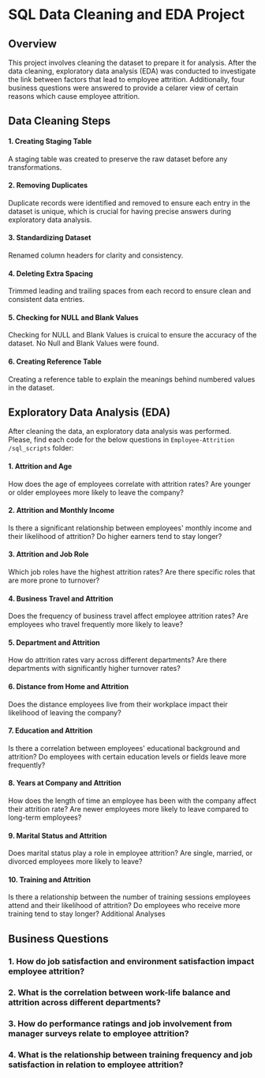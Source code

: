 # SQL Data Cleaning and EDA Project


## Overview

This project involves cleaning the dataset to prepare it for analysis. After the data cleaning, exploratory data analysis (EDA) was conducted to investigate the link between factors that lead to employee attrition. Additionally, four business questions were answered to provide a celarer view of certain reasons which cause employee attrition.

## Data Cleaning Steps


#### 1. Creating Staging Table

A staging table was created to preserve the raw dataset before any transformations. 

#### 2. Removing Duplicates

Duplicate records were identified and removed to ensure each entry in the dataset is unique, which is crucial for having precise answers during exploratory data analysis.

#### 3. Standardizing Dataset

Renamed column headers for clarity and consistency.

#### 4. Deleting Extra Spacing

Trimmed leading and trailing spaces from each record to ensure clean and consistent data entries.

#### 5. Checking for NULL and Blank Values

Checking for NULL and Blank Values is cruical to ensure the accuracy of the dataset. No Null and Blank Values were found.

#### 6. Creating Reference Table

Creating a reference table to explain the meanings behind numbered values in the dataset.

## Exploratory Data Analysis (EDA)

After cleaning the data, an exploratory data analysis was performed. Please, find each code for the below questions in `Employee-Attrition
/sql_scripts` folder:

#### 1. Attrition and Age

How does the age of employees correlate with attrition rates?
Are younger or older employees more likely to leave the company?

#### 2. Attrition and Monthly Income

Is there a significant relationship between employees' monthly income and their likelihood of attrition?
Do higher earners tend to stay longer?

#### 3. Attrition and Job Role

Which job roles have the highest attrition rates?
Are there specific roles that are more prone to turnover?

#### 4. Business Travel and Attrition

Does the frequency of business travel affect employee attrition rates?
Are employees who travel frequently more likely to leave?

#### 5. Department and Attrition

How do attrition rates vary across different departments?
Are there departments with significantly higher turnover rates?

#### 6. Distance from Home and Attrition

Does the distance employees live from their workplace impact their likelihood of leaving the company?

#### 7. Education and Attrition

Is there a correlation between employees' educational background and attrition?
Do employees with certain education levels or fields leave more frequently?

#### 8. Years at Company and Attrition

How does the length of time an employee has been with the company affect their attrition rate?
Are newer employees more likely to leave compared to long-term employees?

#### 9. Marital Status and Attrition

Does marital status play a role in employee attrition?
Are single, married, or divorced employees more likely to leave?

#### 10. Training and Attrition

Is there a relationship between the number of training sessions employees attend and their likelihood of attrition?
Do employees who receive more training tend to stay longer?
Additional Analyses

## Business Questions

### 1. How do job satisfaction and environment satisfaction impact employee attrition?
### 2. What is the correlation between work-life balance and attrition across different departments?
### 3. How do performance ratings and job involvement from manager surveys relate to employee attrition?
### 4. What is the relationship between training frequency and job satisfaction in relation to employee attrition?
